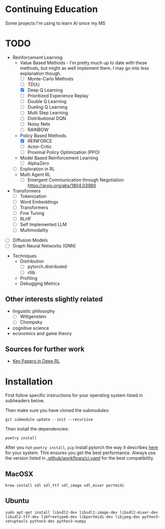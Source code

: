 # Continuing Education

Some projects I'm using to learn AI since my MS

# TODO

* Reinforcement Learning
    * Value Based Methods - I'm pretty much up to date with these methods, but might as well implement them. I may go into less explanation though.
        * [ ] Monte-Carlo Methods
        * [ ] $TD(\lambda)$
        * [X] Deep Q Learning
        * [ ] Prioritized Experience Replay
        * [ ] Double Q Learning
        * [ ] Dueling Q Learning
        * [ ] Multi Step Learning
        * [ ] Distributional DQN
        * [ ] Noisy Nets
        * [ ] RAINBOW
    * Policy Based Methods
        * [X] REINFORCE
        * [ ] Actor-Critic
        * [ ] Proximal Policy Optimization (PPO)
    * Model Based Reinforcement Learning
        * [ ] AlphaZero
    * [ ] Exploration in RL
    * Multi Agent RL
        * [ ] Emergent Communication through Negotiation https://arxiv.org/abs/1804.03980
* Transformers
    * [ ] Tokenization
    * [ ] Word Embeddings
    * [ ] Transformers
    * [ ] Fine Tuning
    * [ ] RLHF
    * [ ] Self Implemented LLM
    * [ ] Multimodality
* [ ] Diffusion Models
* [ ] Graph Neural Networks (GNN)
* Techniques
    * Distribution
        * [ ] pytorch.distributed
        * [ ] rllib
    * Profiling
    * Debugging Metrics

## Other interests slightly related

* linguistic philosophy
  * [ ] Wittgenstein
  * [ ] Chompsky
* cognitive science
* economics and game theory

## Sources for further work

* [Key Papers in Deep RL](https://spinningup.openai.com/en/latest/spinningup/keypapers.html)

# Installation

First follow specific instructions for your operating system listed in subheaders below.

Then make sure you have cloned the submodules:

`git submodule update --init --recursive`

Then install the dependencies:

`poetry install`

After you run `poetry install`, `pip` install pytorch the way it describes [here](https://pytorch.org/get-started/locally/#start-locally) for your system. This ensures you get the best performance. Always use the version listed in [.github/workflows/ci.yaml](.github/workflows/ci.yaml) for the best compatibility.

## MacOSX

`brew install sdl sdl_ttf sdl_image sdl_mixer portmidi`

## Ubuntu

`sudo apt-get install libsdl2-dev libsdl2-image-dev libsdl2-mixer-dev libsdl2-ttf-dev libfreetype6-dev libportmidi-dev libjpeg-dev python3-setuptools python3-dev python3-numpy`
